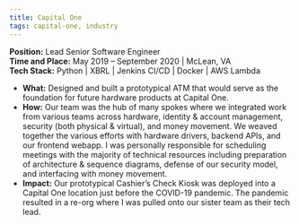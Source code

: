 ```yaml
---
title: Capital One
tags: capital-one, industry
---
```

**Position:** Lead Senior Software Engineer<br/>
**Time and Place:** May 2019 – September 2020 | McLean, VA<br/>
**Tech Stack:** Python | XBRL | Jenkins CI/CD | Docker | AWS Lambda<br/>
- **What:** Designed and built a prototypical ATM that would serve as the foundation for future hardware products at Capital One.
- **How:** Our team was the hub of many spokes where we integrated work from various teams across hardware, identity & account management, security (both physical & virtual), and money movement. We weaved together the various efforts with hardware drivers, backend APIs, and our frontend webapp. I was personally responsible for scheduling meetings with the majority of technical resources including preparation of architecture & sequence diagrams, defense of our security model, and interfacing with money movement.
- **Impact:** Our prototypical Cashier’s Check Kiosk was deployed into a Capital One location just before the COVID-19 pandemic. The pandemic resulted in a re-org where I was pulled onto our sister team as their tech lead.